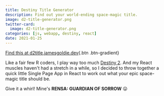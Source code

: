 ```yaml
---
title: Destiny Title Generator
description: Find out your world-ending space-magic title.
image: d2-title-generator.png
twitter-card:
  image: d2-title-generator.png
categories: [js, webapp, destiny, react]
date: 2021-01-25
---
```


[Find this at d2title.jamesgoldie.dev](https://d2title.jamesgoldie.dev){.btn .btn-gradient}

Like a fair few R coders, I play way too much [Destiny 2](https://www.bungie.net/). And my React muscles haven't had a stretch in a while, so I decided to throw together a quick little Single Page App in React to work out what your epic space-magic title should be.

Give it a whirl! Mine's **RENSA: GUARDIAN OF SORROW** 😛
